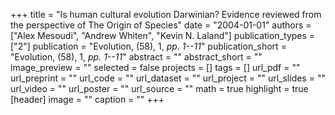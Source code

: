 +++
title = "Is human cultural evolution Darwinian? Evidence reviewed from the perspective of The Origin of Species"
date = "2004-01-01"
authors = ["Alex Mesoudi", "Andrew Whiten", "Kevin N. Laland"]
publication_types = ["2"]
publication = "Evolution, (58), 1, _pp. 1--11_"
publication_short = "Evolution, (58), 1, _pp. 1--11_"
abstract = ""
abstract_short = ""
image_preview = ""
selected = false
projects = []
tags = []
url_pdf = ""
url_preprint = ""
url_code = ""
url_dataset = ""
url_project = ""
url_slides = ""
url_video = ""
url_poster = ""
url_source = ""
math = true
highlight = true
[header]
image = ""
caption = ""
+++
